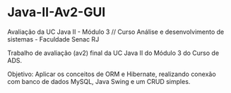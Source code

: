 # Java-II-Av2-GUI
Avaliação  da UC Java II - Módulo 3 // Curso Análise e desenvolvimento de sistemas - Faculdade Senac RJ

Trabalho de avaliação (av2) final da UC Java II do Módulo 3 do Curso de ADS.

Objetivo: Aplicar os conceitos de ORM e Hibernate, realizando conexão com banco de dados MySQL, Java Swing e um CRUD simples.
